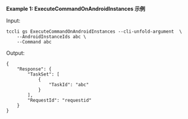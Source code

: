 **Example 1: ExecuteCommandOnAndroidInstances 示例**



Input: 

```
tccli gs ExecuteCommandOnAndroidInstances --cli-unfold-argument  \
    --AndroidInstanceIds abc \
    --Command abc
```

Output: 
```
{
    "Response": {
        "TaskSet": [
            {
                "TaskId": "abc"
            }
        ],
        "RequestId": "requestid"
    }
}
```

